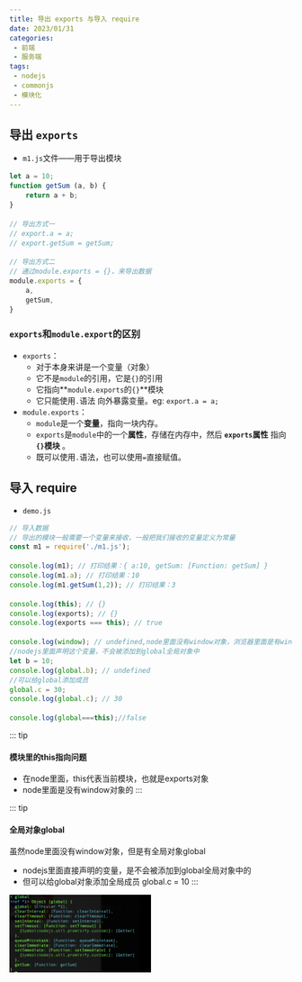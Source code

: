 ```yaml
---
title: 导出 exports 与导入 require 
date: 2023/01/31
categories:
 - 前端
 - 服务端
tags:
 - nodejs
 - commonjs
 - 模块化
---
```


## 导出 `exports`

- `m1.js`文件——用于导出模块

```js
let a = 10;
function getSum (a, b) {
    return a + b;
}

// 导出方式一
// export.a = a;
// export.getSum = getSum;

// 导出方式二
// 通过module.exports = {}，来导出数据
module.exports = {
    a,
    getSum,
}
```
### `exports`和`module.export`的区别
- `exports`：
    - 对于本身来讲是一个变量（对象）
    - 它不是`module`的引用，它是`{}`的引用
    - 它指向**`module.exports`的`{}`**模块
    - 它只能使用`.`语法 向外暴露变量。eg: `export.a = a;`
- `module.exports`：
    - `module`是一个**变量**，指向一块内存。
    - `exports`是`module`中的一个**属性**，存储在内存中，然后 **`exports`属性** 指向 **`{}`模块** 。
    - 既可以使用`.`语法，也可以使用`=`直接赋值。

## 导入 require

- `demo.js`

```js
// 导入数据
// 导出的模块一般需要一个变量来接收，一般把我们接收的变量定义为常量
const m1 = require('./m1.js');

console.log(m1); // 打印结果：{ a:10, getSum: [Function: getSum] }
console.log(m1.a); // 打印结果：10
console.log(m1.getSum(1,2)); // 打印结果：3

console.log(this); // {}
console.log(exports); // {}
console.log(exports === this); // true

console.log(window); // undefined,node里面没有window对象，浏览器里面是有window对象的
//nodejs里面声明这个变量，不会被添加到global全局对象中
let b = 10;
console.log(global.b); // undefined
//可以给global添加成员
global.c = 30;
console.log(global.c); // 30

console.log(global===this);//false
```

::: tip
#### 模块里的this指向问题
- 在node里面，this代表当前模块，也就是exports对象
- node里面是没有window对象的
:::

::: tip
#### 全局对象global
虽然node里面没有window对象，但是有全局对象global
- nodejs里面直接声明的变量，是不会被添加到global全局对象中的
- 但可以给global对象添加全局成员 global.c = 10
:::

<img src='./imgs/global.png' alt="在node里面打印global" width="50%">